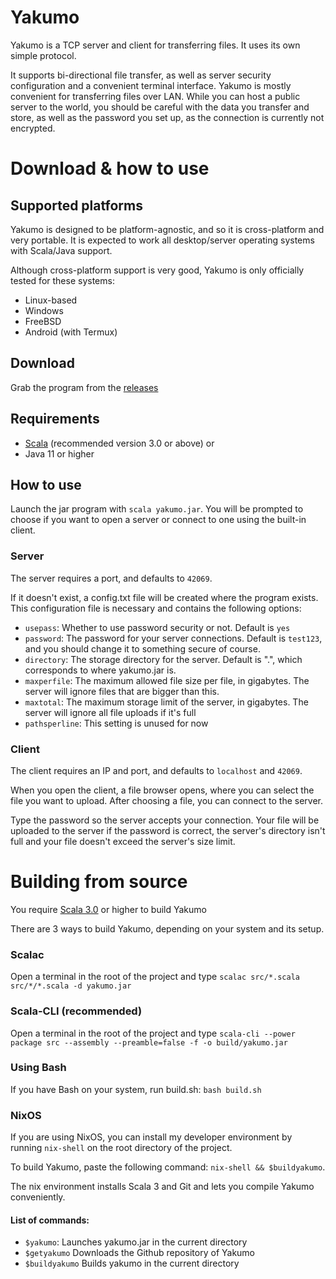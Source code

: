 # Yakumo
Yakumo is a TCP server and client for transferring files. It uses its own simple protocol.

It supports bi-directional file transfer, as well as server security configuration and a convenient terminal interface. Yakumo is mostly convenient for transferring files over LAN. While you can host a public server to the world, you should be careful with the data you transfer and store, as well as the password you set up, as the connection is currently not encrypted.

# Download & how to use

## Supported platforms
Yakumo is designed to be platform-agnostic, and so it is cross-platform and very portable. It is expected to work all desktop/server operating systems with Scala/Java support.

Although cross-platform support is very good, Yakumo is only officially tested for these systems:
* Linux-based
* Windows
* FreeBSD
* Android (with Termux)

## Download
Grab the program from the [releases](https://github.com/spacebanana420/yakumo/releases)

## Requirements
* [Scala](https://scala-lang.org) (recommended version 3.0 or above)
or
* Java 11 or higher

## How to use
Launch the jar program with ```scala yakumo.jar```. You will be prompted to choose if you want to open a server or connect to one using the built-in client.

### Server
The server requires a port, and defaults to ```42069```.

If it doesn't exist, a config.txt file will be created where the program exists. This configuration file is necessary and contains the following options:

* ```usepass```: Whether to use password security or not. Default is ```yes```
* ```password```: The password for your server connections. Default is ```test123```, and you should change it to something secure of course.
* ```directory```: The storage directory for the server. Default is ".", which corresponds to where yakumo.jar is.
* ```maxperfile```: The maximum allowed file size per file, in gigabytes. The server will ignore files that are bigger than this.
* ```maxtotal```: The maximum storage limit of the server, in gigabytes. The server will ignore all file uploads if it's full
* ```pathsperline```: This setting is unused for now

### Client

The client requires an IP and port, and defaults to ```localhost``` and ```42069```.

When you open the client, a file browser opens, where you can select the file you want to upload. After choosing a file, you can connect to the server.

Type the password so the server accepts your connection. Your file will be uploaded to the server if the password is correct, the server's directory isn't full and your file doesn't exceed the server's size limit.

# Building from source
You require [Scala 3.0](https://scala-lang.org) or higher to build Yakumo

There are 3 ways to build Yakumo, depending on your system and its setup.

### Scalac
Open a terminal in the root of the project and type `scalac src/*.scala src/*/*.scala -d yakumo.jar`

### Scala-CLI (recommended)
Open a terminal in the root of the project and type `scala-cli --power package src --assembly --preamble=false -f -o build/yakumo.jar`

### Using Bash
If you have Bash on your system, run build.sh: ```bash build.sh```

### NixOS
If you are using NixOS, you can install my developer environment by running ```nix-shell``` on the root directory of the project.

To build Yakumo, paste the following command: ```nix-shell && $buildyakumo```.

The nix environment installs Scala 3 and Git and lets you compile Yakumo conveniently.

#### List of commands:
* ```$yakumo```: Launches yakumo.jar in the current directory
* ```$getyakumo``` Downloads the Github repository of Yakumo
* ```$buildyakumo``` Builds yakumo in the current directory

